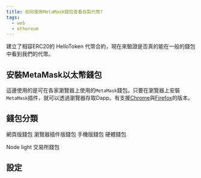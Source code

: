```yaml
---
title: 如何使用MetaMask錢包查看自製代幣?
tags:
  - web
  - ethereum
---
```


建立了相容ERC20的 HelloToken 代幣合約，現在來驗證是否真的能在一般的錢包中看到我們的代幣。

## 安裝MetaMask以太幣錢包

這邊使用的是可在各家瀏覽器上使用的`MetaMask`錢包。只要在瀏覽器上安裝`MetaMask`插件，就可以透過瀏覽器存取Dapp。有支援[Chrome](https://chrome.google.com/webstore/detail/metamask/nkbihfbeogaeaoehlefnkodbefgpgknn)與[Firefox](https://addons.mozilla.org/en-US/firefox/addon/ether-metamask/)的版本。

## 錢包分類

網頁版錢包
瀏覽器插件版錢包
手機版錢包
硬體錢包

Node
light
交易所錢包

## 設定